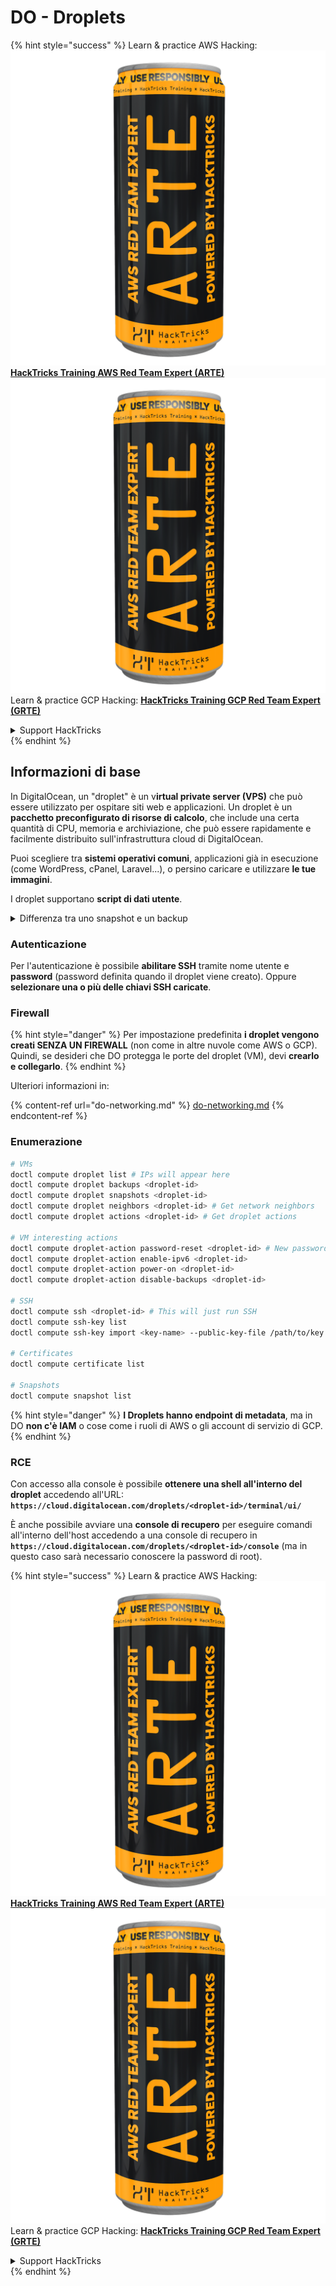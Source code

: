 # DO - Droplets

{% hint style="success" %}
Learn & practice AWS Hacking:<img src="../../../.gitbook/assets/image (1) (1) (1).png" alt="" data-size="line">[**HackTricks Training AWS Red Team Expert (ARTE)**](https://training.hacktricks.xyz/courses/arte)<img src="../../../.gitbook/assets/image (1) (1) (1).png" alt="" data-size="line">\
Learn & practice GCP Hacking: <img src="../../../.gitbook/assets/image (2).png" alt="" data-size="line">[**HackTricks Training GCP Red Team Expert (GRTE)**<img src="../../../.gitbook/assets/image (2).png" alt="" data-size="line">](https://training.hacktricks.xyz/courses/grte)

<details>

<summary>Support HackTricks</summary>

* Check the [**subscription plans**](https://github.com/sponsors/carlospolop)!
* **Join the** 💬 [**Discord group**](https://discord.gg/hRep4RUj7f) or the [**telegram group**](https://t.me/peass) or **follow** us on **Twitter** 🐦 [**@hacktricks\_live**](https://twitter.com/hacktricks_live)**.**
* **Share hacking tricks by submitting PRs to the** [**HackTricks**](https://github.com/carlospolop/hacktricks) and [**HackTricks Cloud**](https://github.com/carlospolop/hacktricks-cloud) github repos.

</details>
{% endhint %}

## Informazioni di base

In DigitalOcean, un "droplet" è un v**irtual private server (VPS)** che può essere utilizzato per ospitare siti web e applicazioni. Un droplet è un **pacchetto preconfigurato di risorse di calcolo**, che include una certa quantità di CPU, memoria e archiviazione, che può essere rapidamente e facilmente distribuito sull'infrastruttura cloud di DigitalOcean.

Puoi scegliere tra **sistemi operativi comuni**, applicazioni già in esecuzione (come WordPress, cPanel, Laravel...), o persino caricare e utilizzare **le tue immagini**.

I droplet supportano **script di dati utente**.

<details>

<summary>Differenza tra uno snapshot e un backup</summary>

In DigitalOcean, uno snapshot è una copia di un momento specifico del disco di un Droplet. Cattura lo stato del disco del Droplet al momento in cui è stato effettuato lo snapshot, inclusi il sistema operativo, le applicazioni installate e tutti i file e i dati sul disco.

Gli snapshot possono essere utilizzati per creare nuovi Droplet con la stessa configurazione del Droplet originale, o per ripristinare un Droplet allo stato in cui si trovava quando è stato effettuato lo snapshot. Gli snapshot sono memorizzati nel servizio di archiviazione a oggetti di DigitalOcean e sono incrementali, il che significa che vengono memorizzate solo le modifiche dall'ultimo snapshot. Questo li rende efficienti da utilizzare e convenienti da archiviare.

D'altra parte, un backup è una copia completa di un Droplet, inclusi il sistema operativo, le applicazioni installate, i file e i dati, così come le impostazioni e i metadati del Droplet. I backup vengono generalmente eseguiti secondo un programma regolare e catturano l'intero stato di un Droplet in un momento specifico.

A differenza degli snapshot, i backup sono memorizzati in un formato compresso e crittografato e vengono trasferiti al di fuori dell'infrastruttura di DigitalOcean in una posizione remota per la conservazione. Questo rende i backup ideali per il ripristino in caso di disastro, poiché forniscono una copia completa di un Droplet che può essere ripristinata in caso di perdita di dati o altri eventi catastrofici.

In sintesi, gli snapshot sono copie di un momento specifico del disco di un Droplet, mentre i backup sono copie complete di un Droplet, inclusi le sue impostazioni e metadati. Gli snapshot sono memorizzati nel servizio di archiviazione a oggetti di DigitalOcean, mentre i backup vengono trasferiti al di fuori dell'infrastruttura di DigitalOcean in una posizione remota. Sia gli snapshot che i backup possono essere utilizzati per ripristinare un Droplet, ma gli snapshot sono più efficienti da utilizzare e memorizzare, mentre i backup forniscono una soluzione di backup più completa per il ripristino in caso di disastro.

</details>

### Autenticazione

Per l'autenticazione è possibile **abilitare SSH** tramite nome utente e **password** (password definita quando il droplet viene creato). Oppure **selezionare una o più delle chiavi SSH caricate**.

### Firewall

{% hint style="danger" %}
Per impostazione predefinita **i droplet vengono creati SENZA UN FIREWALL** (non come in altre nuvole come AWS o GCP). Quindi, se desideri che DO protegga le porte del droplet (VM), devi **crearlo e collegarlo**.
{% endhint %}

Ulteriori informazioni in:

{% content-ref url="do-networking.md" %}
[do-networking.md](do-networking.md)
{% endcontent-ref %}

### Enumerazione
```bash
# VMs
doctl compute droplet list # IPs will appear here
doctl compute droplet backups <droplet-id>
doctl compute droplet snapshots <droplet-id>
doctl compute droplet neighbors <droplet-id> # Get network neighbors
doctl compute droplet actions <droplet-id> # Get droplet actions

# VM interesting actions
doctl compute droplet-action password-reset <droplet-id> # New password is emailed to the user
doctl compute droplet-action enable-ipv6 <droplet-id>
doctl compute droplet-action power-on <droplet-id>
doctl compute droplet-action disable-backups <droplet-id>

# SSH
doctl compute ssh <droplet-id> # This will just run SSH
doctl compute ssh-key list
doctl compute ssh-key import <key-name> --public-key-file /path/to/key.pub

# Certificates
doctl compute certificate list

# Snapshots
doctl compute snapshot list
```
{% hint style="danger" %}
**I Droplets hanno endpoint di metadata**, ma in DO **non c'è IAM** o cose come i ruoli di AWS o gli account di servizio di GCP.
{% endhint %}

### RCE

Con accesso alla console è possibile **ottenere una shell all'interno del droplet** accedendo all'URL: **`https://cloud.digitalocean.com/droplets/<droplet-id>/terminal/ui/`**

È anche possibile avviare una **console di recupero** per eseguire comandi all'interno dell'host accedendo a una console di recupero in **`https://cloud.digitalocean.com/droplets/<droplet-id>/console`** (ma in questo caso sarà necessario conoscere la password di root).

{% hint style="success" %}
Learn & practice AWS Hacking:<img src="../../../.gitbook/assets/image (1) (1) (1).png" alt="" data-size="line">[**HackTricks Training AWS Red Team Expert (ARTE)**](https://training.hacktricks.xyz/courses/arte)<img src="../../../.gitbook/assets/image (1) (1) (1).png" alt="" data-size="line">\
Learn & practice GCP Hacking: <img src="../../../.gitbook/assets/image (2).png" alt="" data-size="line">[**HackTricks Training GCP Red Team Expert (GRTE)**<img src="../../../.gitbook/assets/image (2).png" alt="" data-size="line">](https://training.hacktricks.xyz/courses/grte)

<details>

<summary>Support HackTricks</summary>

* Check the [**subscription plans**](https://github.com/sponsors/carlospolop)!
* **Join the** 💬 [**Discord group**](https://discord.gg/hRep4RUj7f) or the [**telegram group**](https://t.me/peass) or **follow** us on **Twitter** 🐦 [**@hacktricks\_live**](https://twitter.com/hacktricks_live)**.**
* **Share hacking tricks by submitting PRs to the** [**HackTricks**](https://github.com/carlospolop/hacktricks) and [**HackTricks Cloud**](https://github.com/carlospolop/hacktricks-cloud) github repos.

</details>
{% endhint %}
